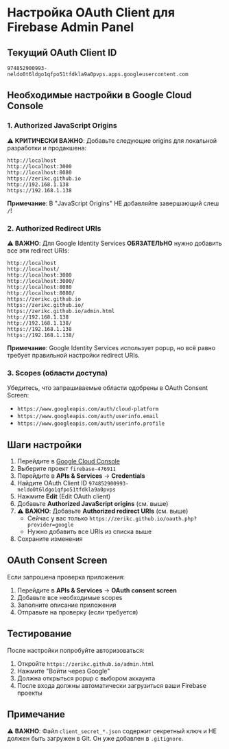 # Настройка OAuth Client для Firebase Admin Panel

## Текущий OAuth Client ID
`974852900993-neldo0t6ldgo1qfpo51tfdkla9a0pvps.apps.googleusercontent.com`

## Необходимые настройки в Google Cloud Console

### 1. Authorized JavaScript Origins
⚠️ **КРИТИЧЕСКИ ВАЖНО**: Добавьте следующие origins для локальной разработки и продакшена:

```
http://localhost
http://localhost:3000
http://localhost:8080
https://zerikc.github.io
http://192.168.1.138
https://192.168.1.138
```

**Примечание**: В "JavaScript Origins" НЕ добавляйте завершающий слеш `/`!

### 2. Authorized Redirect URIs
⚠️ **ВАЖНО**: Для Google Identity Services **ОБЯЗАТЕЛЬНО** нужно добавить все эти redirect URIs:

```
http://localhost
http://localhost/
http://localhost:3000
http://localhost:3000/
http://localhost:8080
http://localhost:8080/
https://zerikc.github.io
https://zerikc.github.io/
https://zerikc.github.io/admin.html
http://192.168.1.138
http://192.168.1.138/
https://192.168.1.138
https://192.168.1.138/
```

**Примечание**: Google Identity Services использует popup, но всё равно требует правильной настройки redirect URIs.

### 3. Scopes (области доступа)
Убедитесь, что запрашиваемые области одобрены в OAuth Consent Screen:
- `https://www.googleapis.com/auth/cloud-platform`
- `https://www.googleapis.com/auth/userinfo.email`
- `https://www.googleapis.com/auth/userinfo.profile`

## Шаги настройки

1. Перейдите в [Google Cloud Console](https://console.cloud.google.com/)
2. Выберите проект `firebase-476911`
3. Перейдите в **APIs & Services** → **Credentials**
4. Найдите OAuth Client ID `974852900993-neldo0t6ldgo1qfpo51tfdkla9a0pvps`
5. Нажмите **Edit** (Edit OAuth client)
6. Добавьте **Authorized JavaScript origins** (см. выше)
7. ⚠️ **ВАЖНО**: Добавьте **Authorized redirect URIs** (см. выше)
   - Сейчас у вас только `https://zerikc.github.io/oauth.php?provider=google`
   - Нужно добавить все URIs из списка выше
8. Сохраните изменения

## OAuth Consent Screen

Если запрошена проверка приложения:
1. Перейдите в **APIs & Services** → **OAuth consent screen**
2. Добавьте все необходимые scopes
3. Заполните описание приложения
4. Отправьте на проверку (если требуется)

## Тестирование

После настройки попробуйте авторизоваться:
1. Откройте `https://zerikc.github.io/admin.html`
2. Нажмите "Войти через Google"
3. Должна открыться popup с выбором аккаунта
4. После входа должны автоматически загрузиться ваши Firebase проекты

## Примечание

⚠️ **ВАЖНО**: Файл `client_secret_*.json` содержит секретный ключ и НЕ должен быть загружен в Git.
Он уже добавлен в `.gitignore`.

